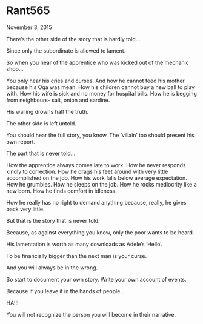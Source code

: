 # Rant565


November 3, 2015

There’s the other side of the story that is hardly told...

Since only the subordinate is allowed to lament.

So when you hear of the apprentice who was kicked out of the mechanic shop…

You only hear his cries and curses. And how he cannot feed his mother because his Oga was mean. How his children cannot buy a new ball to play with. How his wife is sick and no money for hospital bills. How he is begging from neighbours- salt, onion and sardine. 

His wailing drowns half the truth.

The other side is left untold.

You should hear the full story, you know. The ‘villain’ too should present his own report.

The part that is never told…

How the apprentice always comes late to work. How he never responds kindly to correction. How he drags his feet around with very little accomplished on the job. How his work falls below average expectation. How he grumbles. How he sleeps on the job. How he rocks mediocrity like a new born. How he finds comfort in idleness.

How he really has no right to demand anything because, really, he gives back very little.

But that is the story that is never told.

Because, as against everything you know, only the poor wants to be heard.

His lamentation is worth as many downloads as Adele’s ‘Hello’.

To be financially bigger than the next man is your curse.

And you will always be in the wrong.

So start to document your own story. Write your own account of events.

Because if you leave it in the hands of people…

HA!!!

You will not recognize the person you will become in their narrative.